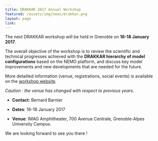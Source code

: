 ```yaml
---
title: DRAKKAR 2017 Annual Workshop
featured: /assets/img/news/drakkar.png
layout: page
link: 
---
```


The next DRAKKAR workshop will be held in Grenoble on **16-18 January 2017**.

The overall objective of the workshop is to review the scientific and technical progresses achieved with the **DRAKKAR hierarchy of model configurations**
based on the NEMO platform, and discuss key model improvements and new developments that are needed for the future. 

More detailled information (venue, registrations, social events) is available on the [workshop website](https://meom-group.github.io/drakkar-meeting).

*Caution : the venue has changed with respect to previous years.*

 - **Contact**: Bernard Barnier

 - **Dates**: 16-18 January 2017

 - **Venue**: IMAG Amphitheater, 700 Avenue Centrale, Grenoble-Alpes University Campus.

We are looking forward to see you there !  
